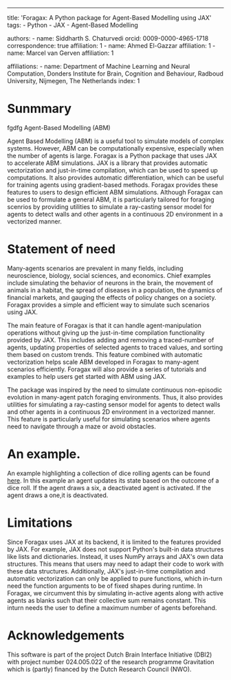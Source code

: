 ---
title: 'Foragax: A Python package for Agent-Based Modelling using JAX'
tags:
    - Python
    - JAX
    - Agent-Based Modelling

authors:
    - name: Siddharth S. Chaturvedi
      orcid: 0009-0000-4965-1718
      correspondence: true
      affiliation: 1
    - name: Ahmed El-Gazzar
      affiliation: 1
    - name: Marcel van Gerven
      affiliation: 1

affiliations:
    - name: Department of Machine Learning and Neural Computation, Donders Institute for Brain, Cognition and Behaviour, Radboud University, Nijmegen, The Netherlands
      index: 1

# Sunmmary
fgdfg
Agent-Based Modelling (ABM) 

Agent Based Modelling (ABM) is a useful tool to simulate models of complex systems. However, ABM can be computationally expensive, especially when the number of agents is large. Foragax is a Python package that uses JAX to accelerate ABM simulations. JAX is a library that provides automatic vectorization and just-in-time compilation, which can be used to speed up computations. It also provides automatic differentiation, which can be useful for training agents using gradient-based methods. Foragax provides these features to users to design efficient ABM simulations. Although Foragax can be used to formulate a general ABM, it is particularly tailored for foraging scenrios by providing utilities to simulate a ray-casting sensor model for agents to detect walls and other agents in a continuous 2D environment in a vectorized manner.


# Statement of need

Many-agents scenarios are prevalent in many fields, including neuroscience, biology, social sciences, and economics. Chief examples include simulating the behavior of neurons in the brain, the movement of animals in a habitat, the spread of diseases in a population, the dynamics of financial markets, and gauging the effects of policy changes on a society. Foragax provides a simple and efficient way to simulate such scenarios using JAX.

The main feature of Foragax is that it can handle agent-manipulation operations without giving up the just-in-time compilation functionality provided by JAX. This includes adding and removing a traced-number of agents, updating properties of selected agents to traced values, and sorting them based on custom trends. This feature combined with automatic vectorization helps scale ABM developed in Foragax to many-agent scenarios efficiently. Foragax will also provide a series of tutorials and examples to help users get started with ABM using JAX.

The package was inspired by the need to simulate continuous non-episodic evolution in many-agent patch foraging environments. Thus, it also provides utilities for simulating a ray-casting sensor model for agents to detect walls and other agents in a continuous 2D environment in a vectorized manner. This feature is particularly useful for simulating scenarios where agents need to navigate through a maze or avoid obstacles.

# An example.
An example highlighting a collection of dice rolling agents can be found [here](https://github.com/i-m-iron-man/Foragax/blob/main/examples/hello_world/hello_world.ipynb). In this example an agent updates its state based on the outcome of a dice roll. If the agent draws a six, a deactivated agent is activated. If the agent draws a one,it is deactivated.

# Limitations

Since Foragax uses JAX at its backend, it is limited to the features provided by JAX. For example, JAX does not support Python's built-in data structures like lists and dictionaries. Instead, it uses NumPy arrays and JAX's own data structures. This means that users may need to adapt their code to work with these data structures. Additionally, JAX's just-in-time compilation and automatic vectorization can only be applied to pure functions, which in-turn need the function arguments to be of fixed shapes during runtime. In Foragax, we circumvent this by simulating in-active agents along with active agents as blanks such that their collective sum remains constant. This inturn needs the user to define a maximum number of agents beforehand.


# Acknowledgements
This software is part of the project Dutch Brain Interface Initiative (DBI2) with project number 024.005.022 of the research programme Gravitation which is (partly) financed by the Dutch Research Council (NWO).







    
